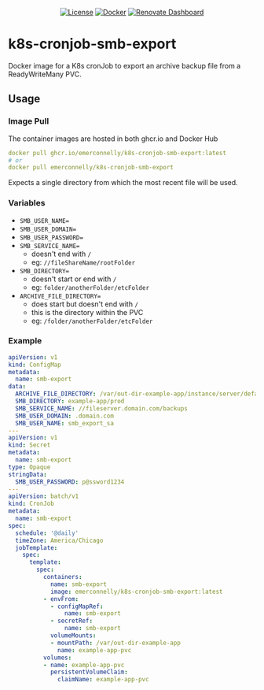<div align="center">

  [![License](https://img.shields.io/badge/license-AGPL--3.0-A42E2B)](/LICENSE)
  [![Docker](https://img.shields.io/docker/v/emerconnelly/k8s-cronjob-smb-export?label=Docker&sort=semver)](https://hub.docker.com/r/emerconnelly/k8s-cronjob-smb-export/tags)
  [![Renovate Dashboard](https://img.shields.io/badge/Renovate-555?logo=renovate&logoColor=497b9c&labelColor=000)](https://developer.mend.io/github/emerconnelly/k8s-cronjob-smb-export)

</div>

# k8s-cronjob-smb-export

Docker image for a K8s cronJob to export an archive backup file from a ReadyWriteMany PVC.

## Usage

### Image Pull

The container images are hosted in both ghcr.io and Docker Hub

```yaml
docker pull ghcr.io/emerconnelly/k8s-cronjob-smb-export:latest
# or
docker pull emerconnelly/k8s-cronjob-smb-export
```

Expects a single directory from which the most recent file will be used.

### Variables

- `SMB_USER_NAME=`
- `SMB_USER_DOMAIN=`
- `SMB_USER_PASSWORD=`
- `SMB_SERVICE_NAME=`
  - doesn't end with `/`
  - eg: `//fileShareName/rootFolder`
- `SMB_DIRECTORY=`
  - doesn't start or end with `/`
  - eg: `folder/anotherFolder/etcFolder`
- `ARCHIVE_FILE_DIRECTORY=`
  - does start but doesn't end with `/`
  - this is the directory within the PVC
  - eg: `/folder/anotherFolder/etcFolder`

### Example

```yaml
apiVersion: v1
kind: ConfigMap
metadata:
  name: smb-export
data:
  ARCHIVE_FILE_DIRECTORY: /var/out-dir-example-app/instance/server/default/data/archive
  SMB_DIRECTORY: example-app/prod
  SMB_SERVICE_NAME: //fileserver.domain.com/backups
  SMB_USER_DOMAIN: .domain.com
  SMB_USER_NAME: smb_export_sa
---
apiVersion: v1
kind: Secret
metadata:
  name: smb-export
type: Opaque
stringData:
  SMB_USER_PASSWORD: p@ssword1234
---
apiVersion: batch/v1
kind: CronJob
metadata:
  name: smb-export
spec:
  schedule: '@daily'
  timeZone: America/Chicago
  jobTemplate:
    spec:
      template:
        spec:
          containers:
            name: smb-export
            image: emerconnelly/k8s-cronjob-smb-export:latest
          - envFrom:
            - configMapRef:
                name: smb-export
            - secretRef:
                name: smb-export
            volumeMounts:
            - mountPath: /var/out-dir-example-app
              name: example-app-pvc
          volumes:
          - name: example-app-pvc
            persistentVolumeClaim:
              claimName: example-app-pvc
```
